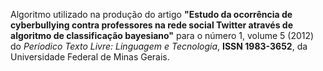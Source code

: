 Algoritmo utilizado na produção do artigo **"Estudo da ocorrência de cyberbullying contra professores na rede social Twitter através de algoritmo de classificação bayesiano"** para o número 1, volume 5 (2012) do _Períodico Texto Livre: Linguagem e Tecnologia_, **ISSN 1983-3652**, da Universidade Federal de Minas Gerais.

<!---

O artigo pretende contribuir com o mapeamento e mensuração da ocorrência da violência virtual contra professores na rede social _Twitter_, através de técnicas computacionais baseadas em mineração de dados da Internet (_web mining_) e aprendizagem de máquina (_machine learning_). Para tal foi realizada, durante uma semana, a coleta de postagens referentes a professores na rede social, as quais foram normalizadas e submetidas a um algoritmo de classificação Bayesiano, capaz de realizar automaticamente a categorização do teor das mensagens, como positivas, negativas ou neutras. Como resultado, obteve-se uma visualização gráfica hierárquica dos dados, capaz de fornecer uma visão geral da gravidade e abrangência do fenômeno:

![Visualização produzida pelo algoritmo](https://github.com/rafjaa/analisador-cyberbullying-twitter/raw/master/grafico/exemplo_visualizacao.png)

-->
